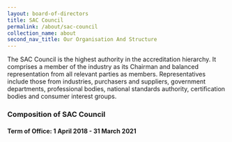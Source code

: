 ```yaml
---
layout: board-of-directors
title: SAC Council
permalink: /about/sac-council
collection_name: about
second_nav_title: Our Organisation And Structure
---
```


The SAC Council is the highest authority in the accreditation hierarchy. It comprises a member of the industry as its Chairman and balanced representation from all relevant parties as members. Representatives include those from industries, purchasers and suppliers, government departments, professional bodies, national standards authority, certification bodies and consumer interest groups.

### Composition of SAC Council
#### Term of Office: 1 April 2018 - 31 March 2021

